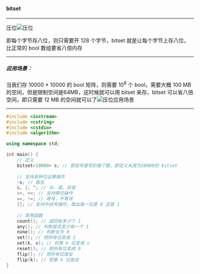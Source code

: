 #### bitset

-----------

压位![压位](C:\Users\冬黎\OneDrive\图片\语法基础课\压位.png)

即每个字节存八位，则只需要开 128 个字节，bitset 就是让每个字节上存八位，比正常的 bool 数组要省八倍内存

--------------

##### 应用场景：

当我们存 10000 * 10000 的 bool 矩阵，则需要 10<sup>8</sup> 个 bool，需要大概 100 MB 的空间，但是限制空间是64MB，这时候就可以用 bitset 来存，bitset 可以省八倍空间，即只需要 12 MB 的空间就可以了![压位应用场景](C:\Users\冬黎\OneDrive\图片\语法基础课\压位应用场景.png)

-----------

```c++
#include <iostream>
#include <cstring>
#include <cstdio>
#include <algorithm>

using namespace std;

int main() {
    // 定义
    bitset<10000> s; // 箭括号里写的是个数，即定义长度为10000的 bitset
    
    // 支持各种位运算操作
    ~s; // 取反
    &, |, ^; // 与，或，异或
    >>, <<; // 支持移位操作
    ==, !=; // 等号，不等号
    []; // 支持中括号操作，取出每一位是 0 还是 1
    
    // 常用函数
    count(); // 返回有多少个 1
    any(); // 判断是否至少有一个 1
    none(); // 判断全为 0
    set(); // 把所有位变成 1
    set(k, v); // 将第 k 位变成 v
    reset(); // 把所有位变成 0
    flip(); // 把所有位取反
    flip(k); // 把第 k 位取反
}
```

